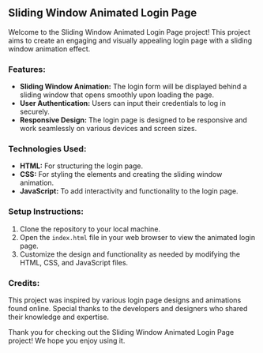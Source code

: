 ## Sliding Window Animated Login Page

Welcome to the Sliding Window Animated Login Page project! This project aims to create an engaging and visually appealing login page with a sliding window animation effect.

### Features:
- **Sliding Window Animation:** The login form will be displayed behind a sliding window that opens smoothly upon loading the page.
- **User Authentication:** Users can input their credentials to log in securely.
- **Responsive Design:** The login page is designed to be responsive and work seamlessly on various devices and screen sizes.

### Technologies Used:
- **HTML:** For structuring the login page.
- **CSS:** For styling the elements and creating the sliding window animation.
- **JavaScript:** To add interactivity and functionality to the login page.

### Setup Instructions:
1. Clone the repository to your local machine.
2. Open the `index.html` file in your web browser to view the animated login page.
3. Customize the design and functionality as needed by modifying the HTML, CSS, and JavaScript files.

### Credits:
This project was inspired by various login page designs and animations found online. Special thanks to the developers and designers who shared their knowledge and expertise.

Thank you for checking out the Sliding Window Animated Login Page project! We hope you enjoy using it.
